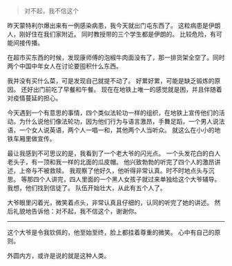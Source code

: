 > 对不起，我不信这个

昨天蒙特利尔爆出来有一例感染病患，我今天就出门屯东西了。
这粒病患是伊朗人，刚好住在我们家附近。
同时教授带的三个学生都是伊朗的。
比较危险，有可能间接传播。

在超市买东西的时候，发现康师傅的泡椒牛肉面没有了，那一排货架全空了。同时两个中国中年女人在讨论要囤积什么东西。

我并没有买什么菜，可是发现自己就提不动了。
好累好累，可能是缺乏锻炼的原因。
还好出门前吃了早餐和午餐。
现在在地铁上唯一的感觉就是困，并且伴随着对疫情蔓延的担心。

今天遇到一个有意思的事情，四个类似法轮功一样的组织，在地铁上宣传他们的活动。为什么说他们像法轮功，因为他们行为与语言激昂，手舞足蹈，一个男人说法语，一个女人说英语，两个人一唱一和，其他两个人当听众。 就这么在小小的地铁车厢里做宣传。

最让我感到不可思议的是，我看到了一个老大爷的闪光点。
一个头发花白的白人老头子，有一顶和我一样的北面的瓜皮帽。 他兴致勃勃的听完了四个人的激昂讲述，上帝与不被救赎。
我观察了他好久，他听得非常认真。时不时地点头与沉思。
等那四个人讲完，四人里面的一个黑人女孩子就过来单独给这个大爷辅导。
我想，他们找到信徒了。
队伍开始壮大，从此有五个人了。

大爷眼里闪着光，微笑着点头，非常认真且仔细的，认同的听完了她的讲述。
然后礼貌地告诉他：对不起，我不信这个，谢谢你。

---


这个大爷是令我钦佩的，他至始至终，脸上都挂着尊重的微笑。
心中有自己的原则。

外圆内方，或许是说的就是这种人类。
